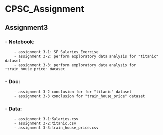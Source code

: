 # CPSC_Assignment
## Assignment3 
### - Notebook: 
        - assignment 3-1: SF Salaries Exercise 
        - assignment 3-2: perform exploratory data analysis for "titanic" dataset
        - assignment 3-3: perform exploratory data analysis for "train_house_price" dataset
### - Doc: 
        - assignment 3-2 conclusion for for "titanic" dataset
        - assignment 3-3 conclusion for "train_house_price" dataset
### - Data:
        - assignment 3-1:Salaries.csv
        - assignment 3-2:titanic.csv
        - assignment 3-3:train_house_price.csv